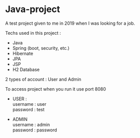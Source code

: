 # Java-project

A test project given to me in 2019 when I was looking for a job.

Techs used in this project :
- Java
- Spring (boot, security, etc.)
- Hibernate
- JPA
- JSP
- H2 Database

2 types of account :
User and Admin

To access project when you run it use port 8080

- USER :                                    
    username : user                             
    password : test                             

- ADMIN  
    username : admin  
    password : password  
